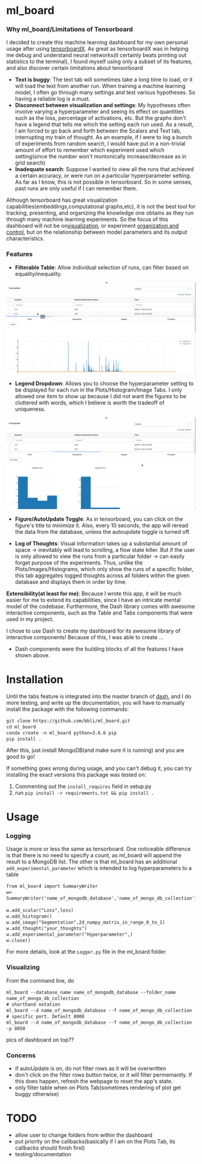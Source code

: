 # ml_board
### Why ml_board/Limitations of Tensorboard
I decided to create this machine learning dashboard for my own personal usage after using [tensorboardX](https://github.com/lanpa/tensorboardX). As great as tensorboardX was in helping me debug and understand neural networks(it certainly beats printing out statistics to the terminal), I found myself using only a subset of its features, and also discover certain limitations about tensorboard

* **Text is buggy**: The text tab will sometimes take a long time to load, or it will load the text from another run. When training a machine learning model, I often go through many settings and test various hypotheses. So having a reliable log is a must.
* **Disconnect between visualization and settings**: My hypotheses often involve varying a hyperparameter and seeing its effect on quantities such as the loss, percentage of activations, etc. But the graphs don't have a legend that tells me which the setting each run used. As a result, I am forced to go back and forth between the Scalars and Text tab, interrupting my train of thought. As an example, if I were to log a bunch of experiments from random search, I would have put in a non-trivial amount of effort to remember which experiment used which setting(since the number won't montonically increase/decrease as in grid search)
* **Inadequate search**: Suppose I wanted to view all the runs that achieved a certain accuracy, or were run on a particular hyperparameter setting. As far as I know, this is not possible in tensorboard. So in some senses, past runs are only useful if I can remember them.

Although tensorboard has great visualization capabilities(embeddings,computational graphs,etc), it is not the best tool for tracking, presenting, and organizing the knowledge one obtains as they run through many machine learning experiments. So the focus of this dashboard will not be on[visualization](https://github.com/tensorflow/tensorboard), or experiment [organization and control](https://github.com/IDSIA/sacred), but on the relationship between model parameters and its output characteristics.
### Features
* **Filterable Table**: Allow individual selection of runs, can filter based on equality/inequality.

![table](gifs/table.gif)

* **Legend Dropdown**: Allows you to choose the hyperparameter setting to be displayed for each run in the Plots/Histogram/Image Tabs. I only allowed one item to show up because I did not want the figures to be cluttered with words, which I believe is worth the tradeoff of uniqueness.

![dropdown](gifs/dropdown.gif)
* **Figure/AutoUpdate Toggle**: As in tensorboard, you can click on the figure's title to minimize it. Also, every 10 seconds, the app will reread the data from the database, unless the autoupdate toggle is turned off.

* **Log of Thoughts**: Visual information takes up a substantial amount of space -> inevitably will lead to scrolling, a flow state killer. But if the user is only allowed to view the runs from a particular folder -> can easily forget purpose of the experiments. Thus, unlike the Plots/Images/Histograms, which only show the runs of a specific folder, this tab aggregates logged thoughts across all folders within the given database and displays them in order by time. 


**Extensibility(at least for me)**: Because I wrote this app, it will be much easier for me to extend its capabilities, since I have an intricate mental model of the codebase. Furthermore, the Dash library comes with awesome interactive components, such as the Table and Tabs components that were used in my project. 

I chose to use Dash to create my dashboard for its awesome library of interactive components! Because of this, I was able to create ...
* Dash components were the building blocks of all the features I have shown above.

# Installation
Until the tabs feature is integrated into the master branch of [dash](https://github.com/plotly/dash), and I do more testing, and write up the documentation, you will have to manually install the package with the following commands:
```
git clone https://github.com/bbli/ml_board.git
cd ml_board
conda create -n ml_board python=3.6.6 pip
pip install .
```
After this, just install MongoDB(and make sure it is running) and you are good to go!

If something goes wrong during usage, and you can't debug it, you can try installing the exact versions this package was tested on:
1. Commenting out the `install_requires` field in setup.py
2. run `pip install -r requirements.txt && pip install .`

# Usage
### Logging
Usage is more or less the same as tensorboard. One noticeable difference is that there is no need to specify a count, as ml_board will append the result to a MongoDB list. The other is that ml_board has an additional `add_experimental_parameter` which is intended to log hyperparameters to a table
```
from ml_board import SummaryWriter
w= SummaryWriter('name_of_mongodb_database','name_of_mongo_db_collection')

w.add_scalar("Loss",loss)
w.add_histogram()
w.add_image("Segmentation",2d_numpy_matrix_in_range_0_to_1)
w.add_thought("your_thoughts")
w.add_experimental_parameter("Hyperparameter",)
w.close()
```
For more details, look at the `Logger.py` file in the ml_board folder
### Visualizing
From the command line, do
```
ml_board --database_name name_of_mongodb_database --folder_name name_of_mongo_db_collection
# shorthand notation
ml_board --d name_of_mongodb_database --f name_of_mongo_db_collection
# specific port. Default 8000
ml_board --d name_of_mongodb_database --f name_of_mongo_db_collection -p 8050
```
pics of dashboard on top??
### Concerns
* if autoUpdate is on, do not filter rows as it will be overwritten
* don't click on the filter rows button twice, or it will filter permemantly. If this does happen, refresh the webpage to reset the app's state.
* only filter table when on Plots Tab(sometimes rendering of plot get buggy otherwise)


# TODO
* allow user to change folders from within the dashboard
* put priority on the callbacks(basically if I am on the Plots Tab, its callbacks should finish first)
* testing/documentation
